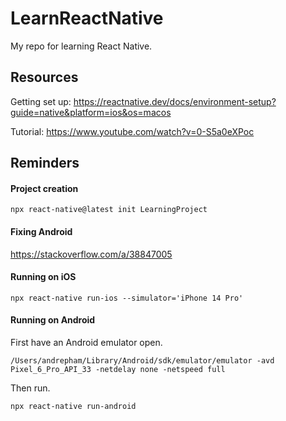 # LearnReactNative
My repo for learning React Native.

## Resources

Getting set up: https://reactnative.dev/docs/environment-setup?guide=native&platform=ios&os=macos

Tutorial: https://www.youtube.com/watch?v=0-S5a0eXPoc

## Reminders

#### Project creation

```
npx react-native@latest init LearningProject
```

#### Fixing Android

https://stackoverflow.com/a/38847005

#### Running on iOS

```
npx react-native run-ios --simulator='iPhone 14 Pro'
```

#### Running on Android

First have an Android emulator open.

```
/Users/andrepham/Library/Android/sdk/emulator/emulator -avd Pixel_6_Pro_API_33 -netdelay none -netspeed full
```

Then run.

```
npx react-native run-android
```
